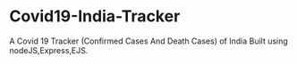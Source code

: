 # Covid19-India-Tracker
A Covid 19 Tracker (Confirmed Cases And Death Cases) of India Built using nodeJS,Express,EJS.
